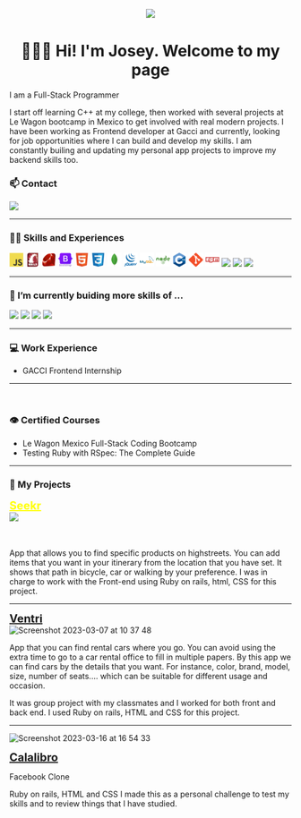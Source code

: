 

<p align="center">
<img style="width:600px;" src="https://programminginsider.com/wp-content/uploads/2023/10/techies.gif">
</p>
 
<div align="center" style="text-align:center;">
 <h1>🧑🏻‍💻 Hi! I'm Josey. Welcome to my page</h1>
</div>
<P>I am a Full-Stack Programmer</p>
 <P>I start off learning C++ at my college, then worked with several projects at Le Wagon bootcamp in Mexico to get involved with real modern projects. I have been working as Frontend developer at Gacci and currently, looking for job opportunities where I can build and develop my skills. I am constantly builing and updating my personal app projects to improve my backend skills too.</p>
 
 <div style="display-flex">
  <h3>📫 Contact</h3>
  <a href="https://www.linkedin.com/in/josey-sekine/">
  <img align="top" src="https://img.shields.io/badge/LinkedIn-0077B5?style=for-the-badge&logo=linkedin&logoColor=white">
  </a>
 </div>
 <hr>
 
 <h3>💪🏻 Skills and Experiences</h3>
 <div style="display-flex">
 <img style="width:5%" src="https://raw.githubusercontent.com/devicons/devicon/master/icons/javascript/javascript-original.svg">
 <img style="width:5%" src="https://raw.githubusercontent.com/devicons/devicon/1119b9f84c0290e0f0b38982099a2bd027a48bf1/icons/rails/rails-original-wordmark.svg">
 
 <img style="width:5%" src="https://raw.githubusercontent.com/devicons/devicon/1119b9f84c0290e0f0b38982099a2bd027a48bf1/icons/ruby/ruby-original.svg">
 <img style="width:5%" src="https://raw.githubusercontent.com/devicons/devicon/1119b9f84c0290e0f0b38982099a2bd027a48bf1/icons/bootstrap/bootstrap-original-wordmark.svg">
 <img style="width:5%" src="https://raw.githubusercontent.com/devicons/devicon/1119b9f84c0290e0f0b38982099a2bd027a48bf1/icons/html5/html5-original.svg">
 
 <img style="width:5%" src="https://raw.githubusercontent.com/devicons/devicon/1119b9f84c0290e0f0b38982099a2bd027a48bf1/icons/css3/css3-original.svg">
 <img style="width:5%" src="https://raw.githubusercontent.com/devicons/devicon/1119b9f84c0290e0f0b38982099a2bd027a48bf1/icons/mongodb/mongodb-original.svg">
 <img style="width:5%" src="https://raw.githubusercontent.com/devicons/devicon/1119b9f84c0290e0f0b38982099a2bd027a48bf1/icons/jquery/jquery-plain-wordmark.svg">
 <img style="width:5%" src="https://raw.githubusercontent.com/devicons/devicon/1119b9f84c0290e0f0b38982099a2bd027a48bf1/icons/mysql/mysql-original-wordmark.svg">
 <img style="width:5%" src="https://raw.githubusercontent.com/devicons/devicon/1119b9f84c0290e0f0b38982099a2bd027a48bf1/icons/nodejs/nodejs-plain-wordmark.svg">
 <img style="width:5%" src="https://raw.githubusercontent.com/devicons/devicon/1119b9f84c0290e0f0b38982099a2bd027a48bf1/icons/cplusplus/cplusplus-original.svg">
 <img style="width:5%" src="https://raw.githubusercontent.com/devicons/devicon/1119b9f84c0290e0f0b38982099a2bd027a48bf1/icons/git/git-plain.svg">
 <img style="width:5%" src="https://raw.githubusercontent.com/devicons/devicon/1119b9f84c0290e0f0b38982099a2bd027a48bf1/icons/npm/npm-original-wordmark.svg">
 <img style="width:5%" src="https://github.com/JoseHiro/JoseHiro/assets/108254240/b6d48a13-ff5c-4380-97c0-9ddfe842a975">
 <img style="width:5%" src="https://user-images.githubusercontent.com/25181517/183859966-a3462d8d-1bc7-4880-b353-e2cbed900ed6.png">
 <img style="width:5%" src="https://user-images.githubusercontent.com/25181517/117201156-9a724800-adec-11eb-9a9d-3cd0f67da4bc.png">

</div>
  
 <hr>
 <div style="display-flex">
  <h3>🔭 I’m currently buiding more skills of ...</h3>
  <img src="https://img.shields.io/badge/Node.js-339933?style=for-the-badge&logo=nodedotjs&logoColor=white">
  <img src="https://img.shields.io/badge/React-20232A?style=for-the-badge&logo=react&logoColor=61DAFB">
  <img src="https://img.shields.io/badge/Express.js-000000?style=for-the-badge&logo=express&logoColor=white">
  <img src="https://img.shields.io/badge/MongoDB-4EA94B?style=for-the-badge&logo=mongodb&logoColor=white">
 </div>
  <hr>

 <h3>💻 Work Experience</h3>
 <ul>
  <li>GACCI Frontend Internship</li>
 </ul>
  <hr>
  
 <br>
 <h3>👁️‍ Certified Courses</h3>
 <ul>
  <li>Le Wagon Mexico Full-Stack Coding Bootcamp</li>
  <li>Testing Ruby with RSpec: The Complete Guide</li>
 </ul>
 <hr>

<h3> 🚀 My Projects</h3>

<a style="color: yellow;font-weight:bold; font-size:20px;" href="https://seekr888.herokuapp.com/">Seekr</a>
<br>
<img style="width:30%" src="https://user-images.githubusercontent.com/108254240/223484099-da795e45-4ffd-4b6d-b1c3-9d1f4d1e3fb3.png">


<br>
<p>App that allows you to find specific products on highstreets. You can add items that you want in your itinerary from the location that you have set. It shows that path in bicycle, car or walking by your preference. 
I was in charge to work with the Front-end using Ruby on rails, html, CSS for this project.</p>

<hr>
<a style="font-weight:bold; font-size:20px;" href="https://github.com/JoseHiro/Ventri">Ventri</a><br>
<img width="30%" alt="Screenshot 2023-03-07 at 10 37 48" src="https://user-images.githubusercontent.com/108254240/223523764-db3db849-268c-4ce5-a095-472632b6c233.png">

<p>App that you can find rental cars where you go. You can avoid using the extra time to go to a car rental office to fill in multiple papers. By this app we can find cars by the details that you want. For instance, color, brand, model, size, number of seats.... which can be suitable for different usage and occasion.

It was group project with my classmates and I worked for both front and back end. I used Ruby on rails, HTML and CSS for this project.</p>

<hr>
<img width="30%" alt="Screenshot 2023-03-16 at 16 54 33" src="https://user-images.githubusercontent.com/108254240/225777641-2e788330-daf2-4250-be52-8e952fe6b99e.png">


<a style="font-weight:bold;font-size:20px;" href="https://github.com/JoseHiro/Caralibro">Calalibro</a>
<p>Facebook Clone

Ruby on rails, HTML and CSS
I made this as a personal challenge to test my skills and to review things that I have studied.</p>
<br>
<!-- <img width="30%" alt="Screenshot 2023-03-07 at 10 37 48" src="https://github-readme-stats.vercel.app/api/top-langs/?username=JoseHiro"> -->

<!-- https://github-readme-stats.vercel.app/api/top-langs/?username=JoseHiro -->

